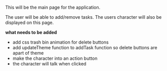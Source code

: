 This will be the main page for the application. 

The user will be able to add/remove tasks. The users character will also be displayed on this page. 

**what needs to be added**
- add css trash bin animation for delete buttons
- add updateTheme function to addTask function so delete buttons are apart of theme 
- make the character into an action button
- the character will talk when clicked 